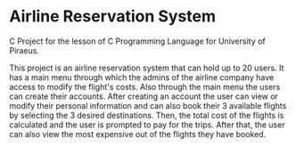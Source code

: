 # Airline Reservation System
C Project for the lesson of C Programming Language for University of Piraeus.

This project is an airline reservation system that can hold up to 20 users. It has a main menu through which the admins of the airline company have access to modify the flight's costs. Also through the main menu the users can create their accounts. After creating an account the user can view or modify their personal information and can also book their 3 available flights by selecting the 3 desired destinations. Then, the total cost of the flights is calculated and the user is prompted to pay for the trips. After that, the user can also view the most expensive out of the flights they have booked.

